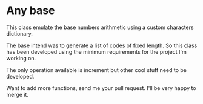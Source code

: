 Any base
========

This class emulate the base numbers arithmetic using a custom characters dictionary.

The base intend was to generate a list of codes of fixed length.  So this class has been developed
using the minimum requirements for the project I'm working on.

The only operation available is increment but other cool stuff need to be developed.

Want to add more functions, send me your pull request.  I'll be very happy to merge it.